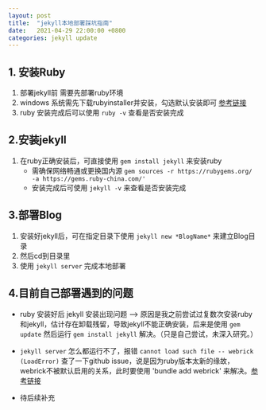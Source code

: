 ```yaml
---
layout: post
title:  "jekyll本地部署踩坑指南"
date:   2021-04-29 22:00:00 +0800
categories: jekyll update
---
```

## 1. 安装Ruby
1. 部署jekyll前 需要先部署ruby环境
2. windows 系统需先下载rubyinstaller并安装，勾选默认安装即可 [参考链接]("https://rubyinstaller.org/" "rubyinstall下载地址")
3. ruby 安装完成后可以使用 `ruby -v` 查看是否安装完成

## 2.安装jekyll
1. 在ruby正确安装后，可直接使用 `gem install jekyll` 来安装ruby
    - 需确保网络畅通或更换国内源 `gem sources -r https://rubygems.org/ -a https://gems.ruby-china.com/'`
    - 安装完成后可使用 `jekyll -v` 来查看是否安装完成

## 3.部署Blog
1. 安装好jekyll后，可在指定目录下使用 `jekyll new *BlogName*` 来建立Blog目录
2. 然后cd到目录里
3. 使用 `jekyll server` 完成本地部署

## 4.目前自己部署遇到的问题
- ruby 安装好后 jekyll 安装出现问题 ——> 原因是我之前尝试过复数次安装ruby和jekyll，估计存在卸载残留，导致jekyll不能正确安装，后来是使用 `gem update` 然后运行 `gem install jekyll` 解决。（只是自己尝试，未深入研究。）

- `jekyll server` 怎么都运行不了，报错 `cannot load such file -- webrick (LoadError)` 查了一下github issue，说是因为ruby版本太新的缘故，webrick不被默认启用的关系，此时要使用 'bundle add webrick' 来解决。[参考链接]("https://github.com/jekyll/jekyll/issues/8523" "github issues")

- 待后续补充